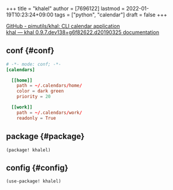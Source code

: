 +++
title = "khalel"
author = [7696122]
lastmod = 2022-01-19T10:23:24+09:00
tags = ["python", "calendar"]
draft = false
+++

[GitHub - pimutils/khal: CLI calendar application](https://github.com/pimutils/khal)  
[khal — khal 0.9.7.dev138+g6f82622.d20190325 documentation](https://lostpackets.de/khal/)  


## conf {#conf}

```conf
# -*- mode: conf; -*-
[calendars]

  [[home]]
    path = ~/.calendars/home/
    color = dark green
    priority = 20

  [[work]]
    path = ~/.calendars/work/
    readonly = True
```


## package {#package}

```elisp
(package! khalel)
```


## config {#config}

```elisp
(use-package! khalel)
```
